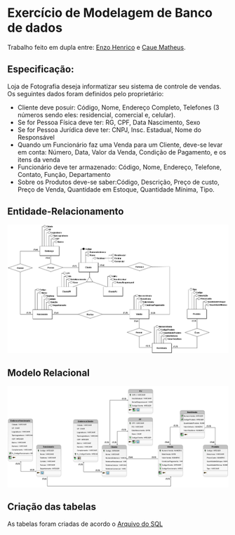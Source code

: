 # Exercício de Modelagem de Banco de dados

Trabalho feito em dupla entre: [Enzo Henrico](https://github.com/EnzoHenrico) e [Caue Matheus](https://github.com/cauematheus23).

## Especificação: 

Loja de Fotografia deseja informatizar seu sistema de controle de vendas. Os seguintes
dados foram definidos pelo proprietário:
- Cliente deve posuir: Código, Nome, Endereço Completo, Telefones (3 números
sendo eles: residencial, comercial e, celular).
- Se for Pessoa Física deve ter: RG, CPF, Data Nascimento, Sexo
- Se for Pessoa Jurídica deve ter: CNPJ, Insc. Estadual, Nome do Responsável
- Quando um Funcionário faz uma Venda para um Cliente, deve-se levar em conta:
Número, Data, Valor da Venda, Condição de Pagamento, e os itens da venda
- Funcionário deve ter armazenado: Código, Nome, Endereço, Telefone, Contato,
Função, Departamento
- Sobre os Produtos deve-se saber:Código, Descrição, Preço de custo, Preço de
Venda, Quantidade em Estoque, Quantidade Mínima, Tipo.

## Entidade-Relacionamento
![Alt text](./ModeloEntidadeRelacionamento.png "Modelo entidade relacionamento")

## Modelo Relacional
![Alt text](./ModeloRelacional.png "Modelo relacional")

## Criação das tabelas
As tabelas foram criadas de acordo o [Arquivo do SQL](./Fotografia.sql)
